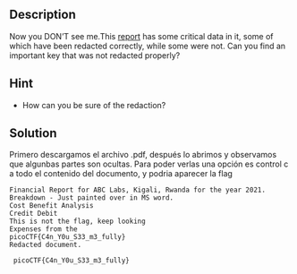 ## Description

Now you DON’T see me.This [report](https://artifacts.picoctf.net/c/84/Financial_Report_for_ABC_Labs.pdf) has some critical data in it, some of which have been redacted correctly, while some were not. Can you find an important key that was not redacted properly?

## Hint

- How can you be sure of the redaction?
## Solution


Primero descargamos el archivo .pdf, después lo abrimos y observamos que algunbas partes son ocultas. Para poder verlas una opción es control c a todo el contenido del documento, y podria aparecer la flag

```
Financial Report for ABC Labs, Kigali, Rwanda for the year 2021.
Breakdown - Just painted over in MS word.
Cost Benefit Analysis
Credit Debit
This is not the flag, keep looking
Expenses from the
picoCTF{C4n_Y0u_S33_m3_fully}
Redacted document.
```

```
 picoCTF{C4n_Y0u_S33_m3_fully}
 ```
 